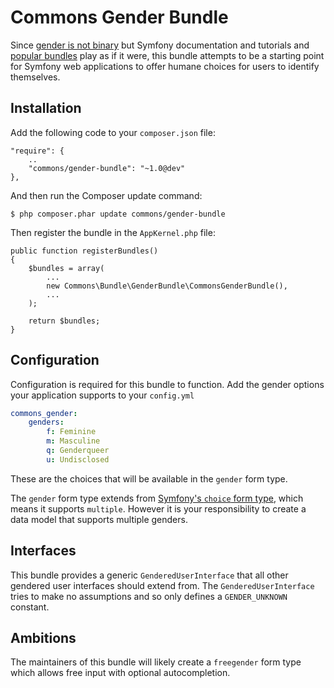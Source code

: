 Commons Gender Bundle
=====================

Since [gender is not binary][1] but Symfony documentation and tutorials and [popular
bundles][2] play as if it were, this bundle attempts to be a starting point for Symfony
web applications to offer humane choices for users to identify themselves.

[1]: http://geekfeminism.wikia.com/wiki/Gender_and_sex#Gender
[2]: https://github.com/sonata-project/SonataUserBundle/blob/master/Model/UserInterface.php

Installation
------------

Add the following code to your ```composer.json``` file:

    "require": {
        ..
        "commons/gender-bundle": "~1.0@dev"
    },

And then run the Composer update command:

    $ php composer.phar update commons/gender-bundle

Then register the bundle in the `AppKernel.php` file:

    public function registerBundles()
    {
        $bundles = array(
            ...
            new Commons\Bundle\GenderBundle\CommonsGenderBundle(),
            ...
        );

        return $bundles;
    }

Configuration
-------------

Configuration is required for this bundle to function. Add the gender options your
application supports to your `config.yml`

```yml
commons_gender:
    genders:
        f: Feminine
        m: Masculine
        q: Genderqueer
        u: Undisclosed
```

These are the choices that will be available in the `gender` form type.

The `gender` form type extends from [Symfony's `choice` form type][3], which means it
supports `multiple`. However it is your responsibility to create a data model that
supports multiple genders.

[3]: http://symfony.com/doc/current/reference/forms/types/choice.html

Interfaces
----------

This bundle provides a generic `GenderedUserInterface` that all other gendered user
interfaces should extend from. The `GenderedUserInterface` tries to make no assumptions
and so only defines a `GENDER_UNKNOWN` constant.

Ambitions
---------

The maintainers of this bundle will likely create a `freegender` form type which allows
free input with optional autocompletion.
